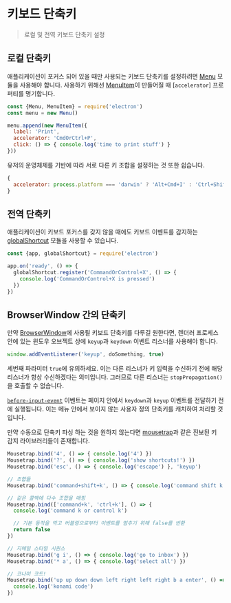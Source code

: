 # 키보드 단축키

> 로컬 및 전역 키보드 단축키 설정

## 로컬 단축키

애플리케이션이 포커스 되어 있을 때만 사용되는 키보드 단축키를 설정하려면 [Menu](../api/menu.md) 모듈을 사용해야 합니다. 사용하기 위해선 [MenuItem](../api/menu-item.md)이 만들어질 때 [`accelerator`] 프로퍼티를 명기합니다.

```js
const {Menu, MenuItem} = require('electron')
const menu = new Menu()

menu.append(new MenuItem({
  label: 'Print',
  accelerator: 'CmdOrCtrl+P',
  click: () => { console.log('time to print stuff') }
}))
```

유저의 운영체제를 기반에 따라 서로 다른 키 조합을 설정하는 것 또한 쉽습니다.

```js
{
  accelerator: process.platform === 'darwin' ? 'Alt+Cmd+I' : 'Ctrl+Shift+I'
}
```

## 전역 단축키

애플리케이션이 키보드 포커스를 갖지 않을 때에도 키보드 이벤트를 감지하는 [globalShortcut](../api/global-shortcut.md) 모듈을 사용할 수 있습니다.

```js
const {app, globalShortcut} = require('electron')

app.on('ready', () => {
  globalShortcut.register('CommandOrControl+X', () => {
    console.log('CommandOrControl+X is pressed')
  })
})
```

## BrowserWindow 간의 단축키

만약 [BrowserWindow](../api/browser-window.md)에 사용될 키보드 단축키를 다루길 원한다면, 렌더러 프로세스 안에 있는 윈도우 오브젝트 상에 `keyup`과 `keydown` 이벤트 리스너를 사용해야 합니다.

```js
window.addEventListener('keyup', doSomething, true)
```

세번째 파라미터 `true`에 유의하세요. 이는 다른 리스너가 키 입력을 수신하기 전에 해당 리스너가 항상 수신하겠다는 의미입니다. 그러므로 다른 리스너는 `stopPropagation()`을 호출할 수 없습니다.

[`before-input-event`](../api/web-contents.md#event-before-input-event) 이벤트는 페이지 안에서 `keydown`과 `keyup` 이벤트를 전달하기 전에 실행됩니다. 이는 메뉴 안에서 보이지 않는 사용자 정의 단축키를 캐치하여 처리할 것입니다.

만약 수동으로 단축키 파싱 하는 것을 원하지 않는다면 [mousetrap](https://github.com/ccampbell/mousetrap)과 같은 진보된 키 감지 라이브러리들이 존재합니다.

```js
Mousetrap.bind('4', () => { console.log('4') })
Mousetrap.bind('?', () => { console.log('show shortcuts!') })
Mousetrap.bind('esc', () => { console.log('escape') }, 'keyup')

// 조합들
Mousetrap.bind('command+shift+k', () => { console.log('command shift k') })

// 같은 콜백에 다수 조합을 매핑
Mousetrap.bind(['command+k', 'ctrl+k'], () => {
  console.log('command k or control k')

  // 기본 동작을 막고 버블링으로부터 이벤트를 멈추기 위해 false를 반환
  return false
})

// 지메일 스타일 시퀀스
Mousetrap.bind('g i', () => { console.log('go to inbox') })
Mousetrap.bind('* a', () => { console.log('select all') })

// 코나미 코드!
Mousetrap.bind('up up down down left right left right b a enter', () => {
  console.log('konami code')
})
```